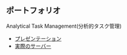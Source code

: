 ## ポートフォリオ
Analytical Task Management(分析的タスク管理)
- [プレゼンテーション](https://docs.google.com/presentation/d/1Hfrj91AuEr1y9MCnAJc6o-n58iqgy_Pcm0mw-R7xER4/edit#slide=id.g113c198b1c7_0_334)
- [実際のサーバー](http://3.38.181.228/login)
